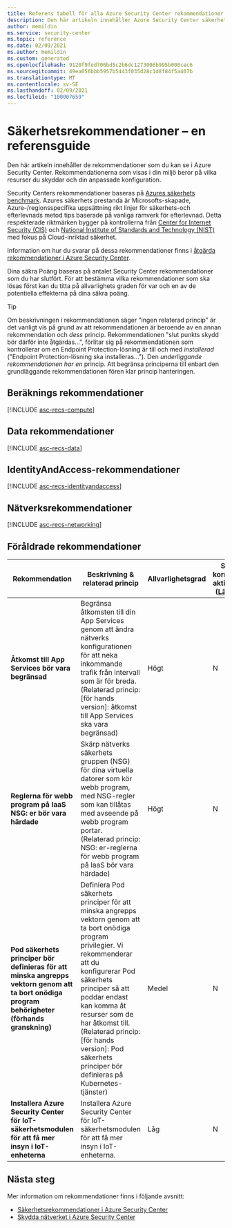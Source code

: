 ```yaml
---
title: Referens tabell för alla Azure Security Center rekommendationer
description: Den här artikeln innehåller Azure Security Center säkerhets rekommendationer som hjälper dig att skärpa och skydda dina resurser.
author: memildin
ms.service: security-center
ms.topic: reference
ms.date: 02/09/2021
ms.author: memildin
ms.custom: generated
ms.openlocfilehash: 9120f9fed706bd5c2b6dc1273006b995b000cec6
ms.sourcegitcommit: 49ea056bbb5957b5443f035d28c1d8f84f5a407b
ms.translationtype: MT
ms.contentlocale: sv-SE
ms.lasthandoff: 02/09/2021
ms.locfileid: "100007659"
---
```

# <a name="security-recommendations---a-reference-guide"></a>Säkerhetsrekommendationer – en referensguide

Den här artikeln innehåller de rekommendationer som du kan se i Azure Security Center. Rekommendationerna som visas i din miljö beror på vilka resurser du skyddar och din anpassade konfiguration.

Security Centers rekommendationer baseras på [Azures säkerhets benchmark](../security/benchmarks/introduction.md). Azures säkerhets prestanda är Microsofts-skapade, Azure-/regionsspecifika uppsättning rikt linjer för säkerhets-och efterlevnads metod tips baserade på vanliga ramverk för efterlevnad. Detta respekterade riktmärken bygger på kontrollerna från [Center for Internet Security (CIS)](https://www.cisecurity.org/benchmark/azure/) och [National Institute of Standards and Technology (NIST)](https://www.nist.gov/) med fokus på Cloud-inriktad säkerhet.

Information om hur du svarar på dessa rekommendationer finns i [åtgärda rekommendationer i Azure Security Center](security-center-remediate-recommendations.md).

Dina säkra Poäng baseras på antalet Security Center rekommendationer som du har slutfört. För att bestämma vilka rekommendationer som ska lösas först kan du titta på allvarlighets graden för var och en av de potentiella effekterna på dina säkra poäng.

> [!TIP]
> Om beskrivningen i rekommendationen säger "ingen relaterad princip" är det vanligt vis på grund av att rekommendationen är beroende av en annan rekommendation och _dess_ princip. Rekommendationen "slut punkts skydd bör därför inte åtgärdas...", förlitar sig på rekommendationen som kontrollerar om en Endpoint Protection-lösning är till och med _installerad_ ("Endpoint Protection-lösning ska installeras..."). Den _underliggande rekommendationen har en_ princip.
> Att begränsa principerna till enbart den grundläggande rekommendationen fören klar princip hanteringen.

## <a name="compute-recommendations"></a><a name='recs-compute'></a>Beräknings rekommendationer

[!INCLUDE [asc-recs-compute](../../includes/asc-recs-compute.md)]

## <a name="data-recommendations"></a><a name='recs-data'></a>Data rekommendationer

[!INCLUDE [asc-recs-data](../../includes/asc-recs-data.md)]

## <a name="identityandaccess-recommendations"></a><a name='recs-identityandaccess'></a>IdentityAndAccess-rekommendationer

[!INCLUDE [asc-recs-identityandaccess](../../includes/asc-recs-identityandaccess.md)]

## <a name="networking-recommendations"></a><a name='recs-networking'></a>Nätverksrekommendationer

[!INCLUDE [asc-recs-networking](../../includes/asc-recs-networking.md)]

## <a name="deprecated-recommendations"></a>Föråldrade rekommendationer

|Rekommendation|Beskrivning & relaterad princip|Allvarlighetsgrad|Snabb korrigering aktive rad? ([Läs mer](security-center-remediate-recommendations.md#quick-fix-remediation))|Resurstyp|
|----|----|----|----|----|
|**Åtkomst till App Services bör vara begränsad**|Begränsa åtkomsten till din App Services genom att ändra nätverks konfigurationen för att neka inkommande trafik från intervall som är för breda.<br>(Relaterad princip: [för hands version]: åtkomst till App Services ska vara begränsad)|Högt|N|App Service|
|**Reglerna för webb program på IaaS NSG: er bör vara härdade**|Skärp nätverks säkerhets gruppen (NSG) för dina virtuella datorer som kör webb program, med NSG-regler som kan tillåtas med avseende på webb program portar.<br>(Relaterad princip: NSG: er-reglerna för webb program på IaaS bör vara härdade)|Högt|N|Virtuell dator|
|**Pod säkerhets principer bör definieras för att minska angrepps vektorn genom att ta bort onödiga program behörigheter (förhands granskning)**|Definiera Pod säkerhets principer för att minska angrepps vektorn genom att ta bort onödiga program privilegier. Vi rekommenderar att du konfigurerar Pod säkerhets principer så att poddar endast kan komma åt resurser som de har åtkomst till.<br>(Relaterad princip: [för hands version]: Pod säkerhets principer bör definieras på Kubernetes-tjänster)|Medel|N|Beräknings resurser (behållare)|
|**Installera Azure Security Center för IoT-säkerhetsmodulen för att få mer insyn i IoT-enheterna**|Installera Azure Security Center för IoT-säkerhetsmodulen för att få mer insyn i IoT-enheterna.|Låg|N|IoT-enhet|

## <a name="next-steps"></a>Nästa steg

Mer information om rekommendationer finns i följande avsnitt:

- [Säkerhetsrekommendationer i Azure Security Center](security-center-recommendations.md)
- [Skydda nätverket i Azure Security Center](security-center-network-recommendations.md)
